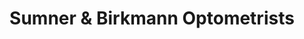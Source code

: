 ---
title: "Sumner & Birkmann Optometrists"
url: /washington/sumner-and-birkmann-optometrists/
shop: optician
---
